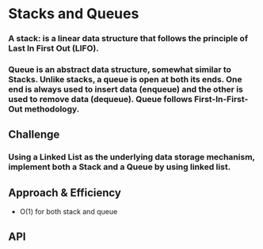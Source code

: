 # Stacks and Queues

### A stack: is a linear data structure that follows the principle of Last In First Out (LIFO).

### Queue is an abstract data structure, somewhat similar to Stacks. Unlike stacks, a queue is open at both its ends. One end is always used to insert data (enqueue) and the other is used to remove data (dequeue). Queue follows First-In-First-Out methodology.


## Challenge

### Using a Linked List as the underlying data storage mechanism, implement both a Stack and a Queue by using linked list.


## Approach & Efficiency

* O(1) for both stack and queue

## API
